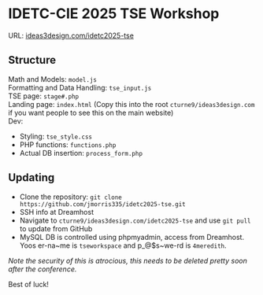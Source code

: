 # IDETC-CIE 2025 TSE Workshop
URL: [ideas3design.com/idetc2025-tse](https://www.ideas3design.com/idetc2025-tse)

## Structure
Math and Models: `model.js`  
Formatting and Data Handling: `tse_input.js`  
TSE page: `stage#.php`  
Landing page: `index.html` (Copy this into the root `cturne9/ideas3design.com` if you want people to see this on the main website)  
Dev:  
- Styling: `tse_style.css`
- PHP functions: `functions.php`
- Actual DB insertion: `process_form.php`

## Updating
- Clone the repository: `git clone https://github.com/jmorris335/idetc2025-tse.git`
- SSH info at Dreamhost
- Navigate to `cturne9/ideas3design.com/idetc2025-tse` and use `git pull` to update from GitHub
- MySQL DB is controlled using phpmyadmin, access from Dreamhost. Yoos er-na~me is `tseworkspace` and p_@$s~we-rd is `4meredith`.

*Note the security of this is atrocious, this needs to be deleted pretty soon after the conference.*

Best of luck!
